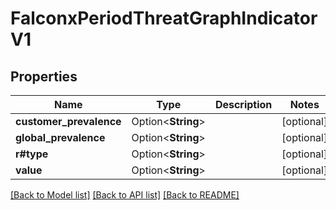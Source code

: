 # FalconxPeriodThreatGraphIndicatorV1

## Properties

Name | Type | Description | Notes
------------ | ------------- | ------------- | -------------
**customer_prevalence** | Option<**String**> |  | [optional]
**global_prevalence** | Option<**String**> |  | [optional]
**r#type** | Option<**String**> |  | [optional]
**value** | Option<**String**> |  | [optional]

[[Back to Model list]](./README.md#documentation-for-models) [[Back to API list]](./README.md#documentation-for-api-endpoints) [[Back to README]](../README.md)
